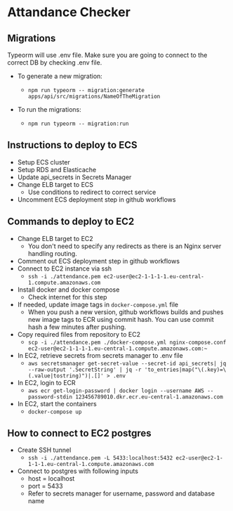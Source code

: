 # Attandance Checker

## Migrations

Typeorm will use .env file. Make sure you are going to connect to the correct DB by checking .env file.

- To generate a new migration:

  - `npm run typeorm -- migration:generate apps/api/src/migrations/NameOfTheMigration`

- To run the migrations:
  - `npm run typeorm -- migration:run`

## Instructions to deploy to ECS

- Setup ECS cluster
- Setup RDS and Elasticache
- Update api_secrets in Secrets Manager
- Change ELB target to ECS
  - Use conditions to redirect to correct service
- Uncomment ECS deployment step in github workflows

## Commands to deploy to EC2

- Change ELB target to EC2
  - You don't need to specify any redirects as there is an Nginx server handling routing.
- Comment out ECS deployment step in github workflows
- Connect to EC2 instance via ssh
  - `ssh -i ./attendance.pem ec2-user@ec2-1-1-1-1.eu-central-1.compute.amazonaws.com`
- Install docker and docker compose
  - Check internet for this step
- If needed, update image tags in `docker-compose.yml` file
  - When you push a new version, github workflows builds and pushes new image tags to ECR using commit hash. You can use commit hash a few minutes after pushing.
- Copy required files from repository to EC2
  - `scp -i ./attendance.pem ./docker-compose.yml nginx-compose.conf ec2-user@ec2-1-1-1-1.eu-central-1.compute.amazonaws.com:~`
- In EC2, retrieve secrets from secrets manager to .env file
  - `aws secretsmanager get-secret-value --secret-id api_secrets| jq --raw-output '.SecretString' | jq -r 'to_entries|map("\(.key)=\(.value|tostring)")|.[]' > .env`
- In EC2, login to ECR
  - `aws ecr get-login-password | docker login --username AWS --password-stdin 123456789010.dkr.ecr.eu-central-1.amazonaws.com`
- In EC2, start the containers
  - `docker-compose up`

## How to connect to EC2 postgres

- Create SSH tunnel
  - `ssh -i ./attendance.pem -L 5433:localhost:5432 ec2-user@ec2-1-1-1-1.eu-central-1.compute.amazonaws.com`
- Connect to postgres with following inputs
  - host = localhost
  - port = 5433
  - Refer to secrets manager for username, password and database name
